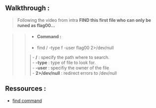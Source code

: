 ## Walkthrough :

> Following the video from intra **FIND this first file who can only be runed as flag00...**

>> - #### Command :
>> - find / -type f -user flag00 2>/dev/null
>>
>> |        - **/** : specify the path where to search.  
>> |        - **-type** : type of file to look for.  
>> |        - **-user** : specifiy the owner of the file  
>> |        - **2>/dev/null** : redirect errors to /dev/null  



## Ressources :

- [find command](https://man7.org/linux/man-pages/man1/find.1.html)